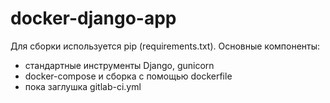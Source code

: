 # docker-django-app
Для сборки используется pip (requirements.txt).
Основные компоненты:
- стандартные инструменты Django, gunicorn
- docker-compose и сборка с помощью dockerfile
- пока заглушка gitlab-ci.yml
